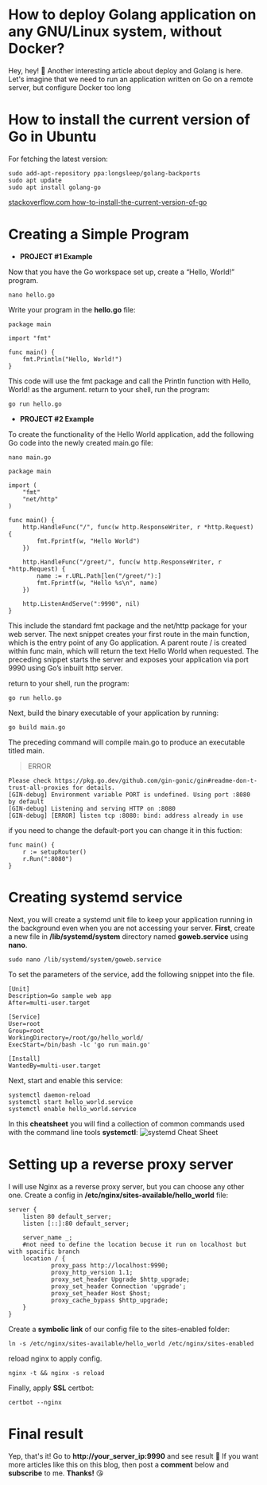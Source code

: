 # How to deploy Golang application on any GNU/Linux system, without Docker?
Hey, hey! 👋 Another interesting article about deploy and Golang is here.
Let's imagine that we need to run an application written on Go on a remote server, but configure Docker too long

# How to install the current version of Go in Ubuntu
For fetching the latest version:
```
sudo add-apt-repository ppa:longsleep/golang-backports
sudo apt update
sudo apt install golang-go
```
[stackoverflow.com how-to-install-the-current-version-of-go](https://stackoverflow.com/questions/17480044/how-to-install-the-current-version-of-go-in-ubuntu-precise)

# Creating a Simple Program
- **PROJECT #1 Example**

Now that you have the Go workspace set up, create a “Hello, World!” program.
```
nano hello.go
```
Write your program in the **hello.go** file:
```
package main

import "fmt"

func main() {
	fmt.Println("Hello, World!")
}
```
This code will use the fmt package and call the Println function with Hello, World! as the argument.
return to your shell, run the program:
```
go run hello.go
```
- **PROJECT #2 Example**

To create the functionality of the Hello World application, add the following Go code into the newly created main.go file:
```
nano main.go
```
```
package main

import (
	"fmt"
	"net/http"
)

func main() {
	http.HandleFunc("/", func(w http.ResponseWriter, r *http.Request) {
		fmt.Fprintf(w, "Hello World")
	})

	http.HandleFunc("/greet/", func(w http.ResponseWriter, r *http.Request) {
		name := r.URL.Path[len("/greet/"):]
		fmt.Fprintf(w, "Hello %s\n", name)
	})

	http.ListenAndServe(":9990", nil)
}
```
This include the standard fmt package and the net/http package for your web server.
The next snippet creates your first route in the main function, which is the entry point of any Go application.
A parent route / is created within func main, which will return the text Hello World when requested.
The preceding snippet starts the server and exposes your application via port 9990 using Go’s inbuilt http server.

return to your shell, run the program:
```
go run hello.go
```
Next, build the binary executable of your application by running:
```
go build main.go
```
The preceding command will compile main.go to produce an executable titled main.

> ERROR  
```
Please check https://pkg.go.dev/github.com/gin-gonic/gin#readme-don-t-trust-all-proxies for details.
[GIN-debug] Environment variable PORT is undefined. Using port :8080 by default
[GIN-debug] Listening and serving HTTP on :8080
[GIN-debug] [ERROR] listen tcp :8080: bind: address already in use
```
if you need to change the default-port you can change it in this fuction:

```
func main() {
	r := setupRouter()
	r.Run(":8080")
}
```

# Creating systemd service
Next, you will create a systemd unit file to keep your application running in the background even when you are not accessing your server.
**First**, create a new file in **/lib/systemd/system** directory named **goweb.service** using **nano**.
```
sudo nano /lib/systemd/system/goweb.service
```
To set the parameters of the service, add the following snippet into the file.
```
[Unit]
Description=Go sample web app
After=multi-user.target

[Service]
User=root
Group=root
WorkingDirectory=/root/go/hello_world/
ExecStart=/bin/bash -lc 'go run main.go'

[Install]
WantedBy=multi-user.target
```
Next, start and enable this service:
```
systemctl daemon-reload
systemctl start hello_world.service
systemctl enable hello_world.service
```
In this **cheatsheet** you will find a collection of common commands used with the command line tools **systemctl**:
![systemd Cheat Sheet](https://user-images.githubusercontent.com/71556060/182783157-73de3da0-1065-497d-af3b-22e008363648.jpg)
# Setting up a reverse proxy server
I will use Nginx as a reverse proxy server, but you can choose any other one.
Create a config in **/etc/nginx/sites-available/hello_world** file:
```
server {
    listen 80 default_server;
    listen [::]:80 default_server;

    server_name _;
    #not need to define the location becuse it run on localhost but with spacific branch 	
    location / {
            proxy_pass http://localhost:9990;
            proxy_http_version 1.1;
            proxy_set_header Upgrade $http_upgrade;
            proxy_set_header Connection 'upgrade';
            proxy_set_header Host $host;
            proxy_cache_bypass $http_upgrade;
    }
}
```
Create a **symbolic link** of our config file to the sites-enabled folder:
```
ln -s /etc/nginx/sites-available/hello_world /etc/nginx/sites-enabled
```
reload nginx to apply config.
```
nginx -t && nginx -s reload
```
Finally, apply **SSL** certbot:
```
certbot --nginx
```

# Final result

Yep, that's it! Go to **http://your_server_ip:9990** and see result 🎉
If you want more articles like this on this blog, then post a **comment** below and **subscribe** to me. **Thanks!** 😘


